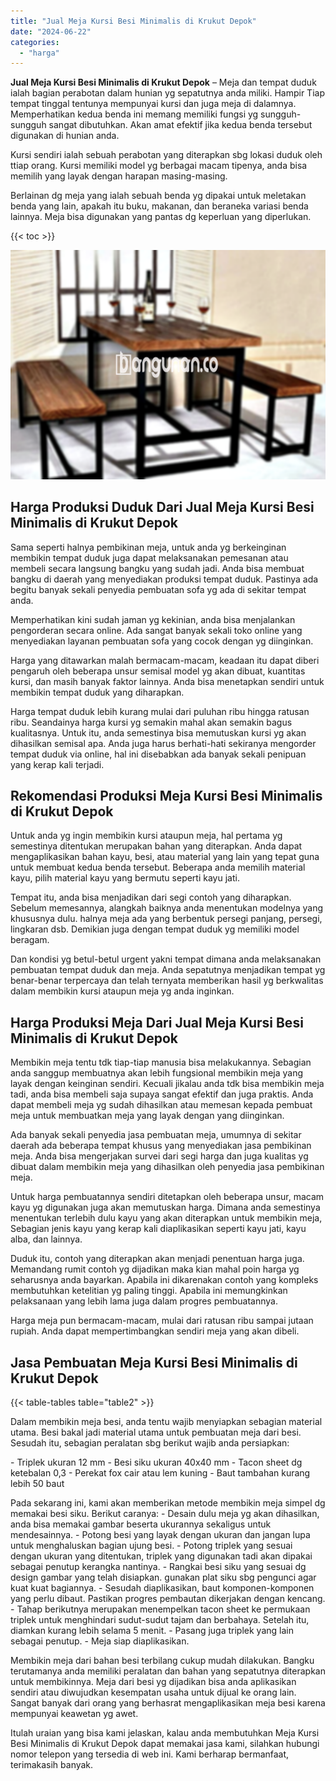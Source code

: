 ```yaml
---
title: "Jual Meja Kursi Besi Minimalis di Krukut Depok"
date: "2024-06-22"
categories: 
  - "harga"
---
```


**Jual Meja Kursi Besi Minimalis di Krukut Depok** – Meja dan tempat duduk ialah bagian perabotan dalam hunian yg sepatutnya anda miliki. Hampir Tiap tempat tinggal tentunya mempunyai kursi dan juga meja di dalamnya. Memperhatikan kedua benda ini memang memiliki fungsi yg sungguh-sungguh sangat dibutuhkan. Akan amat efektif jika kedua benda tersebut digunakan di hunian anda.

Kursi sendiri ialah sebuah perabotan yang diterapkan sbg lokasi duduk oleh ttiap orang. Kursi memiliki model yg berbagai macam tipenya, anda bisa memilih yang layak dengan harapan masing-masing.

Berlainan dg meja yang ialah sebuah benda yg dipakai untuk meletakan benda yang lain, apakah itu buku, makanan, dan beraneka variasi benda lainnya. Meja bisa digunakan yang pantas dg keperluan yang diperlukan.

{{< toc >}}

![Jual Meja Kursi Besi Minimalis di Krukut Depok](/images/jual-meja-besi-murah01.png)

## Harga Produksi Duduk Dari Jual Meja Kursi Besi Minimalis di Krukut Depok

Sama seperti halnya pembikinan meja, untuk anda yg berkeinginan membikin tempat duduk juga dapat melaksanakan pemesanan atau membeli secara langsung bangku yang sudah jadi. Anda bisa membuat bangku di daerah yang menyediakan produksi tempat duduk. Pastinya ada begitu banyak sekali penyedia pembuatan sofa yg ada di sekitar tempat anda.

Memperhatikan kini sudah jaman yg kekinian, anda bisa menjalankan pengorderan secara online. Ada sangat banyak sekali toko online yang menyediakan layanan pembuatan sofa yang cocok dengan yg diinginkan.

Harga yang ditawarkan malah bermacam-macam, keadaan itu dapat diberi pengaruh oleh beberapa unsur semisal model yg akan dibuat, kuantitas kursi, dan masih banyak faktor lainnya. Anda bisa menetapkan sendiri untuk membikin tempat duduk yang diharapkan.

Harga tempat duduk lebih kurang mulai dari puluhan ribu hingga ratusan ribu. Seandainya harga kursi yg semakin mahal akan semakin bagus kualitasnya. Untuk itu, anda semestinya bisa memutuskan kursi yg akan dihasilkan semisal apa. Anda juga harus berhati-hati sekiranya mengorder tempat duduk via online, hal ini disebabkan ada banyak sekali penipuan yang kerap kali terjadi.

## Rekomendasi Produksi Meja Kursi Besi Minimalis di Krukut Depok

Untuk anda yg ingin membikin kursi ataupun meja, hal pertama yg semestinya ditentukan merupakan bahan yang diterapkan. Anda dapat mengaplikasikan bahan kayu, besi, atau material yang lain yang tepat guna untuk membuat kedua benda tersebut. Beberapa anda memilih material kayu, pilih material kayu yang bermutu seperti kayu jati.

Tempat itu, anda bisa menjadikan dari segi contoh yang diharapkan. Sebelum memesannya, alangkah baiknya anda menentukan modelnya yang khususnya dulu. halnya meja ada yang berbentuk persegi panjang, persegi, lingkaran dsb. Demikian juga dengan tempat duduk yg memiliki model beragam.

Dan kondisi yg betul-betul urgent yakni tempat dimana anda melaksanakan pembuatan tempat duduk dan meja. Anda sepatutnya menjadikan tempat yg benar-benar terpercaya dan telah ternyata memberikan hasil yg berkwalitas dalam membikin kursi ataupun meja yg anda inginkan.

## Harga Produksi Meja Dari Jual Meja Kursi Besi Minimalis di Krukut Depok

Membikin meja tentu tdk tiap-tiap manusia bisa melakukannya. Sebagian anda sanggup membuatnya akan lebih fungsional membikin meja yang layak dengan keinginan sendiri. Kecuali jikalau anda tdk bisa membikin meja tadi, anda bisa membeli saja supaya sangat efektif dan juga praktis. Anda dapat membeli meja yg sudah dihasilkan atau memesan kepada pembuat meja untuk membuatkan meja yang layak dengan yang diinginkan.

Ada banyak sekali penyedia jasa pembuatan meja, umumnya di sekitar daerah ada beberapa tempat khusus yang menyediakan jasa pembikinan meja. Anda bisa mengerjakan survei dari segi harga dan juga kualitas yg dibuat dalam membikin meja yang dihasilkan oleh penyedia jasa pembikinan meja.

Untuk harga pembuatannya sendiri ditetapkan oleh beberapa unsur, macam kayu yg digunakan juga akan memutuskan harga. Dimana anda semestinya menentukan terlebih dulu kayu yang akan diterapkan untuk membikin meja, Sebagian jenis kayu yang kerap kali diaplikasikan seperti kayu jati, kayu alba, dan lainnya.

Duduk itu, contoh yang diterapkan akan menjadi penentuan harga juga. Memandang rumit contoh yg dijadikan maka kian mahal poin harga yg seharusnya anda bayarkan. Apabila ini dikarenakan contoh yang kompleks membutuhkan ketelitian yg paling tinggi. Apabila ini memungkinkan pelaksanaan yang lebih lama juga dalam progres pembuatannya.

Harga meja pun bermacam-macam, mulai dari ratusan ribu sampai jutaan rupiah. Anda dapat mempertimbangkan sendiri meja yang akan dibeli.

## Jasa Pembuatan Meja Kursi Besi Minimalis di Krukut Depok

{{< table-tables table="table2" >}}

Dalam membikin meja besi, anda tentu wajib menyiapkan sebagian material utama. Besi bakal jadi material utama untuk pembuatan meja dari besi. Sesudah itu, sebagian peralatan sbg berikut wajib anda persiapkan:

\- Triplek ukuran 12 mm - Besi siku ukuran 40x40 mm - Tacon sheet dg ketebalan 0,3 - Perekat fox cair atau lem kuning - Baut tambahan kurang lebih 50 baut

Pada sekarang ini, kami akan memberikan metode membikin meja simpel dg memakai besi siku. Berikut caranya: - Desain dulu meja yg akan dihasilkan, anda bisa memakai gambar beserta ukurannya sekaligus untuk mendesainnya. - Potong besi yang layak dengan ukuran dan jangan lupa untuk menghaluskan bagian ujung besi. - Potong triplek yang sesuai dengan ukuran yang ditentukan, triplek yang digunakan tadi akan dipakai sebagai penutup kerangka nantinya. - Rangkai besi siku yang sesuai dg design gambar yang telah disiapkan. gunakan plat siku sbg pengunci agar kuat kuat bagiannya. - Sesudah diaplikasikan, baut komponen-komponen yang perlu dibaut. Pastikan progres pembautan dikerjakan dengan kencang. - Tahap berikutnya merupakan menempelkan tacon sheet ke permukaan triplek untuk menghindari sudut-sudut tajam dan berbahaya. Setelah itu, diamkan kurang lebih selama 5 menit. - Pasang juga triplek yang lain sebagai penutup. - Meja siap diaplikasikan.

Membikin meja dari bahan besi terbilang cukup mudah dilakukan. Bangku terutamanya anda memiliki peralatan dan bahan yang sepatutnya diterapkan untuk membikinnya. Meja dari besi yg dijadikan bisa anda aplikasikan sendiri atau diwujudkan kesempatan usaha untuk dijual ke orang lain. Sangat banyak dari orang yang berhasrat mengaplikasikan meja besi karena mempunyai keawetan yg awet.

Itulah uraian yang bisa kami jelaskan, kalau anda membutuhkan Meja Kursi Besi Minimalis di Krukut Depok dapat memakai jasa kami, silahkan hubungi nomor telepon yang tersedia di web ini. Kami berharap bermanfaat, terimakasih banyak.
